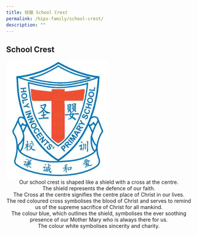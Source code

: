 ```yaml
---
title: 校徽 School Crest
permalink: /hips-family/school-crest/
description: ""
---
```

## School Crest

<img style="width: 55%;" src="/images/School%20Crest.jpeg" align="center"> 

<center> Our school crest is shaped like a shield with a cross at the centre.</center>



<center>The shield represents the defence of our faith.</center>

  

<center>The Cross at the centre signifies the centre place of Christ in our lives.</center>

  

<center>The red coloured cross symbolises the blood of Christ and serves to remind us of the supreme sacrifice of Christ for all mankind.</center>

  

<center>The colour blue, which outlines the shield, symbolises the ever soothing presence of our Mother Mary who is always there for us.</center>

  

<center>The colour white symbolises sincerity and charity.</center>
